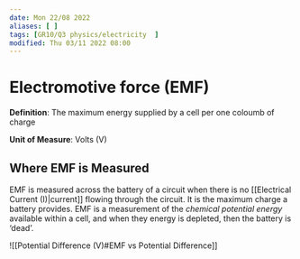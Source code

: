 ```yaml
---
date: Mon 22/08 2022
aliases: [ ]
tags: [GR10/Q3 physics/electricity  ]
modified: Thu 03/11 2022 08:00
---
```

# Electromotive force (EMF)
**Definition**: The maximum energy supplied by a cell per one coloumb of charge

**Unit of Measure**: Volts (V)

## Where EMF is Measured
EMF is measured across the battery of a circuit when there is no [[Electrical Current (I)|current]] flowing through the circuit. It is the maximum charge a battery provides. EMF is a measurement of the *chemical potential energy* available within a cell, and when they energy is depleted, then the battery is ‘dead’. 

![[Potential Difference (V)#EMF vs Potential Difference]]